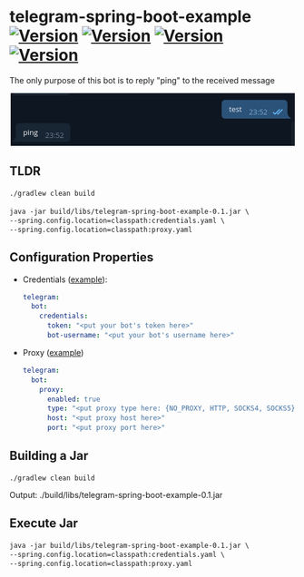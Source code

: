 # telegram-spring-boot-example [![Version](https://img.shields.io/badge/Version-0.1-color.svg)](https://github.com/igabaydulin/telegram-spring-boot-example) [![Version](https://img.shields.io/badge/Java-OpenJDK%2011.0.1-dd0000.svg?logo=java)](https://jdk.java.net/11/) [![Version](https://img.shields.io/badge/Gradle-5.3.1-1ba8cb.svg)](https://docs.gradle.org/5.2.1/release-notes.html) [![Version](https://img.shields.io/badge/Spring%20Boot-2.1.3.RELEASE-color.svg)](https://github.com/spring-projects/spring-boot/releases/tag/v2.1.3.RELEASE)

The only purpose of this bot is to reply "ping" to the received message
<p align="center">
  <img src="https://github.com/igabaydulin/telegram-spring-boot-example/blob/master/resources/conversation.png">
</p>

## TLDR
```
./gradlew clean build

java -jar build/libs/telegram-spring-boot-example-0.1.jar \
--spring.config.location=classpath:credentials.yaml \
--spring.config.location=classpath:proxy.yaml
```

## Configuration Properties
* Credentials ([example](https://github.com/igabaydulin/telegram-spring-boot-example/blob/master/src/main/resources/credentials.yaml.sample)):
    ```yaml
    telegram:
      bot:
        credentials:
          token: "<put your bot's token here>"
          bot-username: "<put your bot's username here>"
    ```
* Proxy ([example](https://github.com/igabaydulin/telegram-spring-boot-example/blob/master/src/main/resources/proxy.yaml.sample))
    ```yaml
    telegram:
      bot:
        proxy:
          enabled: true
          type: "<put proxy type here: {NO_PROXY, HTTP, SOCKS4, SOCKS5}>"
          host: "<put proxy host here>"
          port: "<put proxy port here>"
    ```

## Building a Jar
```
./gradlew clean build
```
Output: ./build/libs/telegram-spring-boot-example-0.1.jar

## Execute Jar
```
java -jar build/libs/telegram-spring-boot-example-0.1.jar \
--spring.config.location=classpath:credentials.yaml \
--spring.config.location=classpath:proxy.yaml
```

